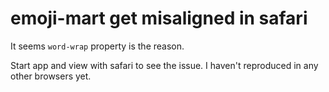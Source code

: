 # emoji-mart get misaligned in safari

It seems `word-wrap` property is the reason.

Start app and view with safari to see the issue. I haven't reproduced in any other browsers yet.

